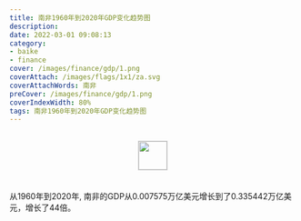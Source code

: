 ```yaml
---
title: 南非1960年到2020年GDP变化趋势图
description: 
date: 2022-03-01 09:08:13
category:
- baike
- finance
cover: /images/finance/gdp/1.png
coverAttach: /images/flags/1x1/za.svg
coverAttachWords: 南非
preCover: /images/finance/gdp/1.png
coverIndexWidth: 80%
tags: 南非1960年到2020年GDP变化趋势图
---
```




<script src="/assets/js/charts/chart.js"></script>

<div style="text-align: center; margin: 30px 0; ">
    <img src="/images/flags/1x1/za.svg" style="width: 50px; border: 1px solid #cccccc; ">
</div>

<div style="width: 98%; margin: 0 0 35px 0; ">
    <canvas id="myChart"></canvas>
</div>

<div>
<p class="paragraph">从1960年到2020年, 南非的GDP从0.007575万亿美元增长到了0.335442万亿美元，增长了44倍。</p>
</div>

<script>

    const dataGdp = {
        labels: [1960, 1961, 1962, 1963, 1964, 1965, 1966, 1967, 1968, 1969, 1970, 1971, 1972, 1973, 1974, 1975, 1976, 1977, 1978, 1979, 1980, 1981, 1982, 1983, 1984, 1985, 1986, 1987, 1988, 1989, 1990, 1991, 1992, 1993, 1994, 1995, 1996, 1997, 1998, 1999, 2000, 2001, 2002, 2003, 2004, 2005, 2006, 2007, 2008, 2009, 2010, 2011, 2012, 2013, 2014, 2015, 2016, 2017, 2018, 2019, 2020],
        datasets: [{
            label: '(万亿美元)  •  即刻编程  •  cn.hongkezhang.com',
            backgroundColor: 'rgb(0 0 128)',
            borderColor: 'rgb(0 0 128)',
            data: [0.007575, 0.007973, 0.008498, 0.009423, 0.010374, 0.011334, 0.012355, 0.013777, 0.014895, 0.016780, 0.018418, 0.020334, 0.021357, 0.029296, 0.036808, 0.038115, 0.036603, 0.040651, 0.046739, 0.057646, 0.082980, 0.085454, 0.078423, 0.087416, 0.077344, 0.059083, 0.067522, 0.088574, 0.095177, 0.099031, 0.115552, 0.123943, 0.134545, 0.147197, 0.153513, 0.171735, 0.163237, 0.168977, 0.152983, 0.151517, 0.151753, 0.135430, 0.129088, 0.197020, 0.255807, 0.288868, 0.303861, 0.333075, 0.316132, 0.329753, 0.417365, 0.458202, 0.434401, 0.400886, 0.381199, 0.346710, 0.323586, 0.381449, 0.404842, 0.387935, 0.335442],
            barPercentage: 0.3
        }]
    };

    const config = {
        type: 'line',
        data: dataGdp,
        options: {
            series: [
                {
                    barWidth: '20%'
                }
            ]
        }
    };

    const myChart = new Chart(
        document.getElementById('myChart'),
        config
    );
</script>
